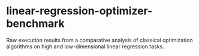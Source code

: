 # linear-regression-optimizer-benchmark
Raw execution results from a comparative analysis of classical optimization algorithms on high and low-dimensional linear regression tasks.
